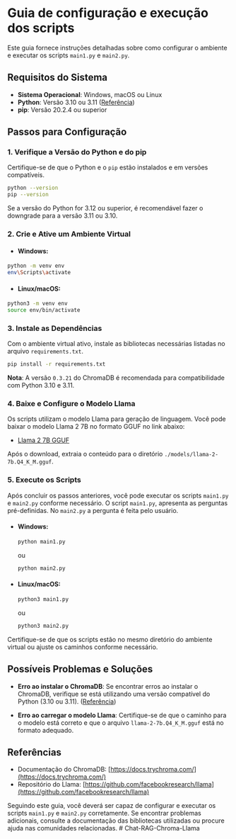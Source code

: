# Guia de configuração e execução dos scripts

Este guia fornece instruções detalhadas sobre como configurar o ambiente e executar os scripts `main1.py` e `main2.py`.

## Requisitos do Sistema

- **Sistema Operacional**: Windows, macOS ou Linux
- **Python**: Versão 3.10 ou 3.11 ([Referência](https://github.com/chroma-core/chroma/issues/163?utm_source=chatgpt.com))
- **pip**: Versão 20.2.4 ou superior

## Passos para Configuração

### 1. Verifique a Versão do Python e do pip

Certifique-se de que o Python e o `pip` estão instalados e em versões compatíveis.

```bash
python --version
pip --version
```

Se a versão do Python for 3.12 ou superior, é recomendável fazer o downgrade para a versão 3.11 ou 3.10.

### 2. Crie e Ative um Ambiente Virtual

  - #### Windows:

```bash
python -m venv env
env\Scripts\activate
```

  - #### Linux/macOS:

```bash
python3 -m venv env
source env/bin/activate
```

### 3. Instale as Dependências

Com o ambiente virtual ativo, instale as bibliotecas necessárias listadas no arquivo `requirements.txt`.

```bash
pip install -r requirements.txt
```

**Nota**: A versão `0.3.21` do ChromaDB é recomendada para compatibilidade com Python 3.10 e 3.11.

### 4. Baixe e Configure o Modelo Llama

Os scripts utilizam o modelo Llama para geração de linguagem. Você pode baixar o modelo Llama 2 7B no formato GGUF no link abaixo:

- [Llama 2 7B GGUF](https://huggingface.co/TheBloke/Llama-2-7B-GGUF)

Após o download, extraia o conteúdo para o diretório `./models/llama-2-7b.Q4_K_M.gguf`.

### 5. Execute os Scripts

Após concluir os passos anteriores, você pode executar os scripts `main1.py` e `main2.py` conforme necessário.
O script `main1.py`, apresenta as perguntas pré-definidas. No `main2.py` a pergunta é feita pelo usuário.

- #### Windows:

  ```bash
  python main1.py
  ```
  
  ou
  
  ```bash
  python main2.py
  ```

- #### Linux/macOS:

  ```bash
  python3 main1.py
  ```
  
  ou
  
  ```bash
  python3 main2.py
  ```

Certifique-se de que os scripts estão no mesmo diretório do ambiente virtual ou ajuste os caminhos conforme necessário.

## Possíveis Problemas e Soluções

- **Erro ao instalar o ChromaDB**: Se encontrar erros ao instalar o ChromaDB, verifique se está utilizando uma versão compatível do Python (3.10 ou 3.11). ([Referência](https://github.com/chroma-core/chroma/issues/163?utm_source=chatgpt.com))

- **Erro ao carregar o modelo Llama**: Certifique-se de que o caminho para o modelo está correto e que o arquivo `llama-2-7b.Q4_K_M.gguf` está no formato adequado.

## Referências

- Documentação do ChromaDB: [https://docs.trychroma.com/](https://docs.trychroma.com/)
- Repositório do Llama: [https://github.com/facebookresearch/llama](https://github.com/facebookresearch/llama)

Seguindo este guia, você deverá ser capaz de configurar e executar os scripts `main1.py` e `main2.py` corretamente. Se encontrar problemas adicionais, consulte a documentação das bibliotecas utilizadas ou procure ajuda nas comunidades relacionadas.
#   C h a t - R A G - C h r o m a - L l a m a  
 